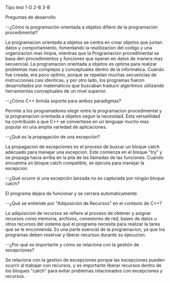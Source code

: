 Tipo test
1-D
2-B
3-B

Preguntas de desarrollo

--¿Cómo la programación orientada a objetos difiere de la programación procedimental?

La programacion orientada a objetos se centra en crear objetos que juntan datos y comportamiento, fomentando la reutilizacion del codigo y una organizacion mas limpia, mientras que la Programacion procedimental se basa den procedimientos y funciones que operan en datos de manera mas secuencial. La programacion orientada a objetos es optima para realizar problemas mas complejos y conceptuales dentro de la informatica. Cuando fue creada, era poco optimo, porque se repetian muchas secuencias de instrucciones casi identicas, y por otro lado, los programas fueron desarrollados por matematicos que buscaban traducir algoritmos utilizando herramientas conceptuales de un nivel superior.

--¿Cómo C++ brinda soporte para ambos paradigmas?

Permite a los programadores elegir entre la programacion procedimental y la programacion orientada a objetos segun la necesidad. Esta versatilidad ha contribuido a que C++ se convertiese en un lenguaje mucho mas popular en una amplia variedad de aplicaciones.

--¿Qué es la propagación de una excepción?

La propagacion de excepciones es el proceso de buscar un bloque catch adecuado para manejar una excepcion. Este comienza en el bloque "try" y se propaga hacia arriba en la pila de las llamadas de las funciones. Cuando encuentra un bloque catch compatible, se ejecuta para manejar la excepcion. 

--¿Qué ocurre si una excepción lanzada no es capturada por ningún bloque catch?

El programa dejara de funcionar y se cerrara automaticamente

--¿Qué se entiende por "Adquisición de Recursos" en el contexto de C++?

La adquisicion de recursos se refiere al proceso de obtener y asignar recursos como memoria, archivos, conexiones de red, bases de datos u otros recursos del sistema que el programa necesita para realizar la tarea que se le encomienda. Es una parte esencial de la programacion, ya que los programas deben reservar y liberar recursos durante su ejecucion.

--¿Por qué es importante y cómo se relaciona con la gestión de excepciones?

Se relaciona con la gestion de excepciones porque las excepciones pueden ocurrir al trabajar con recursos, y es importante liberar recursos dentro de los bloques "catch" para evitar problemas relacionados con excepciones y recursos.
